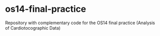 # os14-final-practice
Repository with complementary code for the OS14 final practice (Analysis of Cardiotocographic Data)
